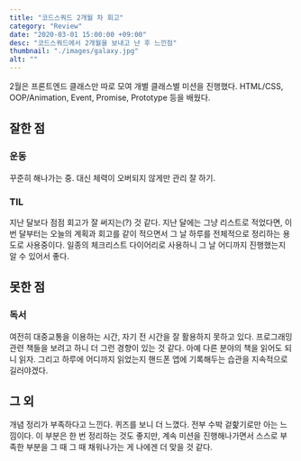 ```yaml
---
title: "코드스쿼드 2개월 차 회고"
category: "Review"
date: "2020-03-01 15:00:00 +09:00"
desc: "코드스쿼드에서 2개월을 보내고 난 후 느낀점"
thumbnail: "./images/galaxy.jpg"
alt: ""
---
```


2월은 프론트엔드 클래스만 따로 모여 개별 클래스별 미션을 진행했다. HTML/CSS, OOP/Animation, Event, Promise, Prototype 등을 배웠다.

## 잘한 점

### 운동

꾸준히 해나가는 중. 대신 체력이 오버되지 않게만 관리 잘 하기.

### TIL

지난 달보다 점점 회고가 잘 써지는(?) 것 같다. 지난 달에는 그냥 리스트로 적었다면, 이번 달부터는 오늘의 계획과 회고를 같이 적으면서 그 날 하루를 전체적으로 정리하는 용도로 사용중이다. 일종의 체크리스트 다이어리로 사용하니 그 날 어디까지 진행했는지 알 수 있어서 좋다.

## 못한 점

### 독서

여전히 대중교통을 이용하는 시간, 자기 전 시간을 잘 활용하지 못하고 있다. 프로그래밍 관련 책들을 보려고 하니 더 그런 경향이 있는 것 같다. 아예 다른 분야의 책을 읽어도 되니 읽자. 그리고 하루에 어디까지 읽었는지 핸드폰 앱에 기록해두는 습관을 지속적으로 길러야겠다.

## 그 외

개념 정리가 부족하다고 느낀다. 퀴즈를 보니 더 느꼈다. 전부 수박 겉핥기로만 아는 느낌이다. 이 부분은 한 번 정리하는 것도 좋지만, 계속 미션을 진행해나가면서 스스로 부족한 부분을 그 때 그 때 채워나가는 게 나에겐 더 맞을 것 같다.
